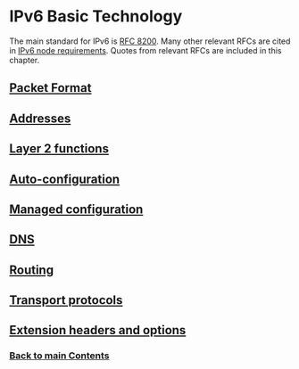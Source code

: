 # IPv6 Basic Technology

The main standard for IPv6 is [RFC 8200](https://www.rfc-editor.org/info/rfc8200). Many other relevant RFCs are cited in [IPv6 node requirements](https://www.rfc-editor.org/info/bcp220). Quotes from relevant RFCs are included in this chapter.

## [Packet Format](Packet%20Format.md)
## [Addresses](Addresses.md)
## [Layer 2 functions](Layer%202%20functions.md)
## [Auto-configuration](Auto%20configuration.md)
## [Managed configuration](Managed%20configuration.md)
## [DNS](DNS.md)
## [Routing](Routing.md)
## [Transport protocols](Transport%20protocols.md)
## [Extension headers and options](Extension%20headers%20and%20options.md)
<!-- Link lines generated automatically; do not delete -->
### [<ins>Back to main Contents</ins>](../Contents.md)
